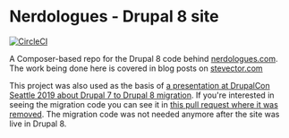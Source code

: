 # Nerdologues - Drupal 8 site

[![CircleCI](https://circleci.com/gh/stevector/nerdologues-d8.svg?style=svg)](https://circleci.com/gh/stevector/nerdologues-d8)

A Composer-based repo for the Drupal 8 code behind [nerdologues.com](https://nerdologues.com). The work being done here is covered in blog posts on [stevector.com](http://stevector.com/2016/06/drupal-7-to-drupal-8-migration-diary-part-1-what-have-i-gotten-myself-into/)

This project was also used as the basis of [a presentation at DrupalCon Seattle 2019 about Drupal 7 to Drupal 8 migration](https://events.drupal.org/seattle2019/sessions/1001-ci-builds-story-drupal-7-8-migration). If you're interested in seeing the migration code you can see it in [this pull request where it was removed](https://github.com/stevector/nerdologues-d8/pull/303). The migration code was not needed anymore after the site was live in Drupal 8.
